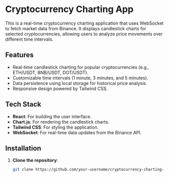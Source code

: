 # Cryptocurrency Charting App

This is a real-time cryptocurrency charting application that uses WebSocket to fetch market data from Binance. It displays candlestick charts for selected cryptocurrencies, allowing users to analyze price movements over different time intervals.

## Features

- Real-time candlestick charting for popular cryptocurrencies (e.g., ETH/USDT, BNB/USDT, DOT/USDT).
- Customizable time intervals (1 minute, 3 minutes, and 5 minutes).
- Data persistence using local storage for historical price analysis.
- Responsive design powered by Tailwind CSS.

## Tech Stack

- **React**: For building the user interface.
- **Chart.js**: For rendering the candlestick charts.
- **Tailwind CSS**: For styling the application.
- **WebSocket**: For real-time data updates from the Binance API.

## Installation

1. **Clone the repository**:
   ```bash
   git clone https://github.com/your-username/cryptocurrency-charting-app.git
